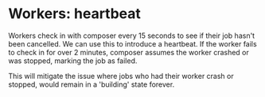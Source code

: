 # Workers: heartbeat

Workers check in with composer every 15 seconds to see if their job hasn't been
cancelled. We can use this to introduce a heartbeat. If the worker fails to
check in for over 2 minutes, composer assumes the worker crashed or was stopped,
marking the job as failed.

This will mitigate the issue where jobs who had their worker crash or stopped,
would remain in a 'building' state forever.
